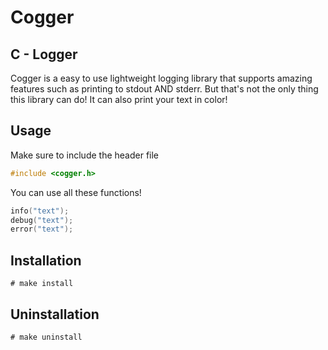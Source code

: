 # Cogger 
## C - Logger
Cogger is a easy to use lightweight logging library that supports amazing features such as printing to stdout AND stderr. 
But that's not the only thing this library can do!
It can also print your text in color!
## Usage
Make sure to include the header file
```c
#include <cogger.h>
```
You can use all these functions!
```c
info("text");
debug("text");
error("text");
```
## Installation
```console
# make install
```
## Uninstallation
```console
# make uninstall
```
